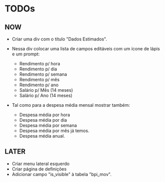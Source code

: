 # TODOs

## NOW

- Criar uma div com o título "Dados Estimados".
- Nessa div colocar uma lista de campos editáveis com um ícone de lápis e um prompt:
    - Rendimento p/ hora
    - Rendimento p/ dia
    - Rendimento p/ semana
    - Rendimento p/ mês
    - Rendimento p/ ano
    - Salário p/ Mês (14 meses)
    - Salário p/ Ano (14 meses)

- Tal como para a despesa média mensal mostrar também:
    - Despesa média por hora
    - Despesa média por dia
    - Despesa média por semana
    - Despesa média por mês já temos.
    - Despesa média anual.

## LATER

- Criar menu lateral esquerdo
- Criar página de definições
- Adicionar campo "is_visible" à tabela "bpi_mov".

